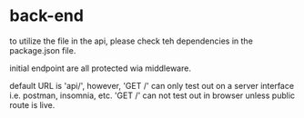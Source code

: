 # back-end

to utilize the file in the api, please check teh dependencies in the package.json file. 

initial endpoint are all protected wia middleware. 

default URL is 'api/', however, 'GET /' can only test out on a server interface i.e. postman, insomnia, etc. 'GET /' can not test out in browser unless public route is live.   
